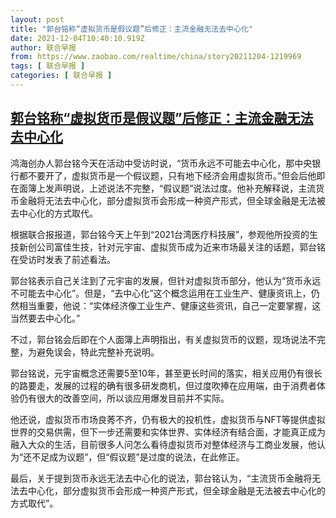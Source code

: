 ```yaml
---
layout: post
title: "郭台铭称“虚拟货币是假议题”后修正：主流金融无法去中心化"
date: 2021-12-04T10:40:10.919Z
author: 联合早报
from: https://www.zaobao.com/realtime/china/story20211204-1219969
tags: [ 联合早报 ]
categories: [ 联合早报 ]
---
```

<!--1638634980000-->
[郭台铭称“虚拟货币是假议题”后修正：主流金融无法去中心化](https://www.zaobao.com/realtime/china/story20211204-1219969)
------

<div>
<p>鸿海创办人郭台铭今天在活动中受访时说，“货币永远不可能去中心化，那中央银行都不要开了，虚拟货币是一个假议题，只有地下经济会用虚拟货币。”但会后他即在面簿上发声明说，上述说法不完整，“假议题”说法过度。他补充解释说，主流货币金融将无法去中心化，部分虚拟货币会形成一种资产形式，但全球金融是无法被去中心化的方式取代。&nbsp;</p><p>根据联合报报道，郭台铭今天上午到“2021台湾医疗科技展”，参观他所投资的生技新创公司富佳生技，针对元宇宙、虚拟货币成为近来市场最关注的话题，郭台铭在受访时发表了前述看法。</p><p>郭台铭表示自己关注到了元宇宙的发展，但针对虚拟货币部分，他认为“货币永远不可能去中心化”。但是，“去中心化”这个概念运用在工业生产、健康资讯上，仍然相当重要，他说：“实体经济像工业生产、健康这些资讯，自己一定要掌握，这当然要去中心化。”</p><section id="imu"><div id="dfp-ad-imu1">        </div></section><p>不过，郭台铭会后即在个人面簿上声明指出，有关虚拟货币的议题，现场说法不完整，为避免误会，特此完整补充说明。</p><p>郭台铭说，元宇宙概念还需要5至10年，甚至更长时间的落实，相关应用仍有很长的路要走，发展的过程的确有很多研发商机，但过度吹捧在应用端，由于消费者体验仍有很大的改善空间，所以谈应用爆发目前并不实际。</p><p>他还说，虚拟货币市场良莠不齐，仍有极大的投机性，虚拟货币与NFT等提供虚拟世界的交易供需，但下一步还需要和实体世界、实体经济有结合面，才能真正成为融入大众的生活，目前很多人问怎么看待虚拟货币对整体经济与工商业发展，他认为“还不足成为议题”，但“假议题”是过度的说法，在此修正。</p><div id="innity-in-post"></div><div id="dfp-ad-midarticlespecial">        </div><p>最后，关于提到货币永远无法去中心化的说法，郭台铭认为，“主流货币金融将无法去中心化，部分虚拟货币会形成一种资产形式，但全球金融是无法被去中心化的方式取代”。&nbsp;</p>      <div class="cx_paywall_placeholder" id="sph_cdp_40"></div>
</div>
